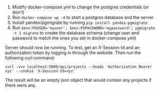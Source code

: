 1. Modify docker-compose.yml to change the postgres credentials (or don't)
1. Run `docker-compose up -d` to start a postgres database and the server
1. Install yandex/pgmigrate by running `pip install yandex-pgmigrate`
1. Run `$env:PGUSER='myuser'; $env:PGPASSWORD='mypassword'; pgmigrate -t 1 migrate` to create the database schema (change user and password to match the ones you set in docker-compose.yml)

Server should now be running. To test, get an X-Session-Id and an authorization token by logging in through the website. Then run the following curl command:

`curl -vvv localhost:5000/api/projects --heads 'Authorization Bearer xyz' --cookie 'X-Session-Id=xyz'`

The result will be an empty json object that would contain any projects if there were any.
